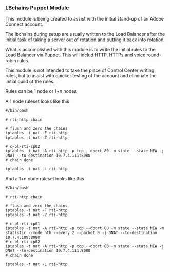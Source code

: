 ### LBchains Puppet Module ###

This module is being created to assist with the initial stand-up of an Adobe Connect account.

The lbchains during setup are usually written to the Load Balancer after the initial task of taking a server out of rotation and putting it back into rotation.

What is accomplished with this module is to write the initial rules to the Load Balancer via Puppet. This will includ HTTP, HTTPs and voice round-robin rules.

This module is not intended to take the place of Control Center writing rules, but to assist with quicker testing of the account and eliminate the initial build of the rules.

Rules can be 1 node or 1+n nodes 

A 1 node ruleset looks like this 

```
#/bin/bash

# rti-http chain

# flush and zero the chains
iptables -t nat -F rti-http
iptables -t nat -Z rti-http

# c-bl-rti-cp02
iptables -t nat -A rti-http -p tcp --dport 80 -m state --state NEW -j DNAT --to-destination 10.7.4.111:8080
# chain done

iptables -t nat -L rti-http
```


And a 1+n node ruleset looks like this


```
#/bin/bash

# rti-http chain

# flush and zero the chains
iptables -t nat -F rti-http
iptables -t nat -Z rti-http

# c-bl-rti-cp01
iptables -t nat -A rti-http -p tcp --dport 80 -m state --state NEW -m statistic --mode nth --every 2 --packet 0 -j DNAT --to-destination 10.7.4.109:8080
# c-bl-rti-cp02
iptables -t nat -A rti-http -p tcp --dport 80 -m state --state NEW -j DNAT --to-destination 10.7.4.111:8080
# chain done

iptables -t nat -L rti-http
```
